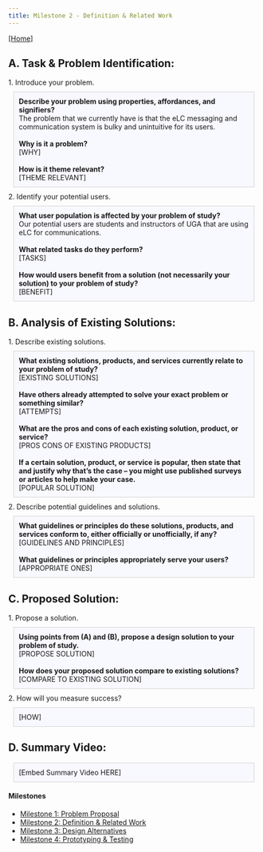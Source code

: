 ```yaml
---
title: Milestone 2 - Definition & Related Work
---
```


[[Home]](/index.md)
## A. Task & Problem Identification:

<div>
1. Introduce your problem.
</div>
            
<div style="background: ghostwhite; 
            padding: 10px; 
            border: 1px solid lightgray; 
            margin: 10px;">
            <b>Describe your problem using properties, affordances, and signifiers?</b><br>
            The problem that we currently have is that the eLC messaging and communication system is bulky and unintuitive for its users.<br>
            <br>
            <b>Why is it a problem?</b><br>
            [WHY]<br>
            <br>
            <b>How is it theme relevant?</b><br>
            [THEME RELEVANT]
            </div>

<div>
2. Identify your potential users.
</div>
            
<div style="background: ghostwhite; 
            padding: 10px; 
            border: 1px solid lightgray; 
            margin: 10px;">
            <b>What user population is affected by your problem of study?</b><br>
            Our potential users are students and instructors of UGA that are using eLC for communications.<br>
            <br>
            <b>What related tasks do they perform?</b><br>
            [TASKS]<br>
            <br>
            <b>How would users benefit from a solution (not necessarily your solution) to your problem of study?</b><br>
            [BENEFIT]
            </div>

## B. Analysis of Existing Solutions:

<div>
1. Describe existing solutions.
</div>
            
<div style="background: ghostwhite; 
            padding: 10px; 
            border: 1px solid lightgray; 
            margin: 10px;">
            <b>What existing solutions, products, and services currently relate to your problem of study?</b><br>
            [EXISTING SOLUTIONS]<br>
            <br>
            <b>Have others already attempted to solve your exact problem or something similar?</b><br>
            [ATTEMPTS]<br>
            <br>
            <b>What are the pros and cons of each existing solution, product, or service?</b><br>
            [PROS CONS OF EXISTING PRODUCTS]<br>
            <br>
            <b>If a certain solution, product, or service is popular, then state that and justify why that’s the case – you might use published surveys or articles to help make your case.</b><br>
            [POPULAR SOLUTION]
            </div>
<div>
2. Describe potential guidelines and solutions.
</div>

<div style="background: ghostwhite; 
            padding: 10px; 
            border: 1px solid lightgray; 
            margin: 10px;">
            <b>What guidelines or principles do these solutions, products, and services conform to, either officially or unofficially, if any?</b><br>
            [GUIDELINES AND PRINCIPLES]<br>
            <br>
            <b>What guidelines or principles appropriately serve your users?</b><br>
            [APPROPRIATE ONES]
            </div>

## C. Proposed Solution:

<div>
1. Propose a solution.
</div>
            
<div style="background: ghostwhite; 
            padding: 10px; 
            border: 1px solid lightgray; 
            margin: 10px;">
            <b>Using points from (A) and (B), propose a design solution to your problem of study.</b><br>
            [PROPOSE SOLUTION]<br>
            <br>
            <b>How does your proposed solution compare to existing solutions?</b><br>
            [COMPARE TO EXISTING SOLUTION]
            </div>

<div>
2. How will you measure success?
</div>
            
<div style="background: ghostwhite; 
            padding: 10px; 
            border: 1px solid lightgray; 
            margin: 10px;">
            [HOW]
            </div>

## D. Summary Video:
<div style="background: ghostwhite; 
            padding: 10px; 
            border: 1px solid lightgray; 
            margin: 10px;">
[Embed Summary Video HERE]
            </div>

#### Milestones

- [Milestone 1: Problem Proposal](/milestone1.md)
- [Milestone 2: Definition & Related Work](/milestone2.md)
- [Milestone 3: Design Alternatives](/milestone3.md)
- [Milestone 4: Prototyping & Testing](/milestone4.md)

